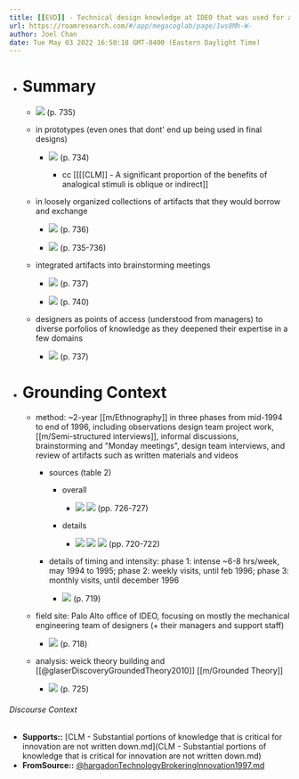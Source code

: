 ```yaml
---
title: [[EVD]] - Technical design knowledge at IDEO that was used for analogical inspiration resided in a mix of artifacts, prototypes, and designers' memories, and was actively maintained through routines of access in design work - [[@hargadonTechnologyBrokeringInnovation1997]]
url: https://roamresearch.com/#/app/megacoglab/page/1ws8Mh-W-
author: Joel Chan
date: Tue May 03 2022 16:50:18 GMT-0400 (Eastern Daylight Time)
---
```


- # Summary

    - ![](https://firebasestorage.googleapis.com/v0/b/firescript-577a2.appspot.com/o/imgs%2Fapp%2Fmegacoglab%2Fv8VASnf2rH.png?alt=media&token=92cdbc78-968c-4406-92ea-f8818dbbeacb) (p. 735)

    - in prototypes (even ones that dont' end up being used in final designs)

        - ![](https://firebasestorage.googleapis.com/v0/b/firescript-577a2.appspot.com/o/imgs%2Fapp%2Fmegacoglab%2FZDjDQ_p-zb.png?alt=media&token=b18a0c46-b83f-454b-bada-07eca42e7f0e) (p. 734)

            - cc [[[[CLM]] - A significant proportion of the benefits of analogical stimuli is oblique or indirect]]

    - in loosely organized collections of artifacts that they would borrow and exchange

        - ![](https://firebasestorage.googleapis.com/v0/b/firescript-577a2.appspot.com/o/imgs%2Fapp%2Fmegacoglab%2Fz0W2puEdOD.png?alt=media&token=6ae319f9-46b6-4ed5-8bc3-32b8e88e127a) (p. 736)

        - ![](https://firebasestorage.googleapis.com/v0/b/firescript-577a2.appspot.com/o/imgs%2Fapp%2Fmegacoglab%2FKWc-bJwM6F.png?alt=media&token=1337409c-d852-4424-9671-139b66d37e3e) (p. 735-736)

    - integrated artifacts into brainstorming meetings

        - ![](https://firebasestorage.googleapis.com/v0/b/firescript-577a2.appspot.com/o/imgs%2Fapp%2Fmegacoglab%2FlUxwnzhnDy.png?alt=media&token=674693fb-a4c6-467a-a546-88507d707a18) (p. 737)

        - ![](https://firebasestorage.googleapis.com/v0/b/firescript-577a2.appspot.com/o/imgs%2Fapp%2Fmegacoglab%2F6MgQ4R_ClR.png?alt=media&token=92ba96e6-74bd-4fbe-b0a6-447fd7f82d8b) (p. 740)

    - designers as points of access (understood from managers) to diverse porfolios of knowledge as they deepened their expertise in a few domains

        - ![](https://firebasestorage.googleapis.com/v0/b/firescript-577a2.appspot.com/o/imgs%2Fapp%2Fmegacoglab%2FdETufsgEEE.png?alt=media&token=19abdbd0-503d-47e1-b031-673cdf7ff246) (p. 737)
- # Grounding Context

    - method: ~2-year [[m/Ethnography]] in three phases from mid-1994 to end of 1996, including observations design team project work, [[m/Semi-structured interviews]], informal discussions, brainstorming and "Monday meetings", design team interviews, and review of artifacts such as written materials and videos

        - sources (table 2)

            - overall

                - ![](https://firebasestorage.googleapis.com/v0/b/firescript-577a2.appspot.com/o/imgs%2Fapp%2Froam-journal-club-pilot-1%2F3nzlLaXnts.png?alt=media&token=6adc2b23-ce86-46bd-8f9d-c9b491aae85c)
![](https://firebasestorage.googleapis.com/v0/b/firescript-577a2.appspot.com/o/imgs%2Fapp%2Froam-journal-club-pilot-1%2FrwEu6j7n_m.png?alt=media&token=4e0eb437-3689-491a-a1b1-44a90df705d3) (pp. 726-727)

            - details

                - ![](https://firebasestorage.googleapis.com/v0/b/firescript-577a2.appspot.com/o/imgs%2Fapp%2Fmegacoglab%2FaSExX4bSuQ.png?alt=media&token=198e492e-a51d-4cc5-b526-3e6a691c2455)
![](https://firebasestorage.googleapis.com/v0/b/firescript-577a2.appspot.com/o/imgs%2Fapp%2Fmegacoglab%2F3GSjGnSvwu.png?alt=media&token=330799f7-6fcc-4f8b-86e5-561cd4ce2924)
![](https://firebasestorage.googleapis.com/v0/b/firescript-577a2.appspot.com/o/imgs%2Fapp%2Fmegacoglab%2FH3EsJnwwRy.png?alt=media&token=9547695f-06bb-4d40-9dde-29298e232c4c) (pp. 720-722)

        - details of timing and intensity: phase 1: intense ~6-8 hrs/week, may 1994 to 1995; phase 2: weekly visits, until feb 1996; phase 3: monthly visits, until december 1996

            - ![](https://firebasestorage.googleapis.com/v0/b/firescript-577a2.appspot.com/o/imgs%2Fapp%2Fmegacoglab%2FUomEhqo6XI.png?alt=media&token=7db1a141-4cb1-4fdf-ab79-1d42297e650b) (p. 719)

    - field site: Palo Alto office of IDEO, focusing on mostly the mechanical engineering team of designers (+ their managers and support staff)

        - ![](https://firebasestorage.googleapis.com/v0/b/firescript-577a2.appspot.com/o/imgs%2Fapp%2Fmegacoglab%2F2jUFmvMfYA.png?alt=media&token=e58fdaaa-f0c9-4409-aab8-d18731511546) (p. 718)

    - analysis: weick theory building and [[@glaserDiscoveryGroundedTheory2010]] [[m/Grounded Theory]]

        - ![](https://firebasestorage.googleapis.com/v0/b/firescript-577a2.appspot.com/o/imgs%2Fapp%2Fmegacoglab%2F8hX7_85wtD.png?alt=media&token=f293932c-80f1-45ce-828f-47dca81d01bd) (p. 725)

###### Discourse Context

- **Supports::** [CLM - Substantial portions of knowledge that is critical for innovation are not written down.md](CLM - Substantial portions of knowledge that is critical for innovation are not written down.md)
- **FromSource::** [@hargadonTechnologyBrokeringInnovation1997.md](@hargadonTechnologyBrokeringInnovation1997.md)

